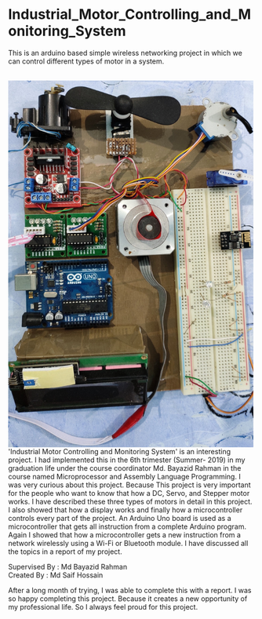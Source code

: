 # Industrial_Motor_Controlling_and_Monitoring_System
This is an arduino based simple wireless networking project in which we can control different types of motor in a system.  
<br>

[<img src="0_Images/Full_Project.jpg" width="500" align="left">](0_Images/Full_Project.jpg)

'Industrial Motor Controlling and Monitoring System' is an interesting project. I had implemented this in the 6th trimester (Summer- 2019) in my graduation life under the course coordinator Md. Bayazid Rahman in the course named Microprocessor and Assembly Language Programming. I was very curious about this project. Because This project is very important for the people who want to know that how a DC, Servo, and Stepper motor works. I have described these three types of motors in detail in this project. I also showed that how a display works and finally how a microcontroller controls every part of the project. An Arduino Uno board is used as a microcontroller that gets all instruction from a complete Arduino program. Again I showed that how a microcontroller gets a new instruction from a network wirelessly using a Wi-Fi or Bluetooth module. I have discussed all the topics in a report of my project.

Supervised By : Md Bayazid Rahman  
Created By : Md Saif Hossain

After a long month of trying, I was able to complete this with a report. I was so happy completing this project. Because it creates a new opportunity of my professional life. So I always feel proud for this project.
